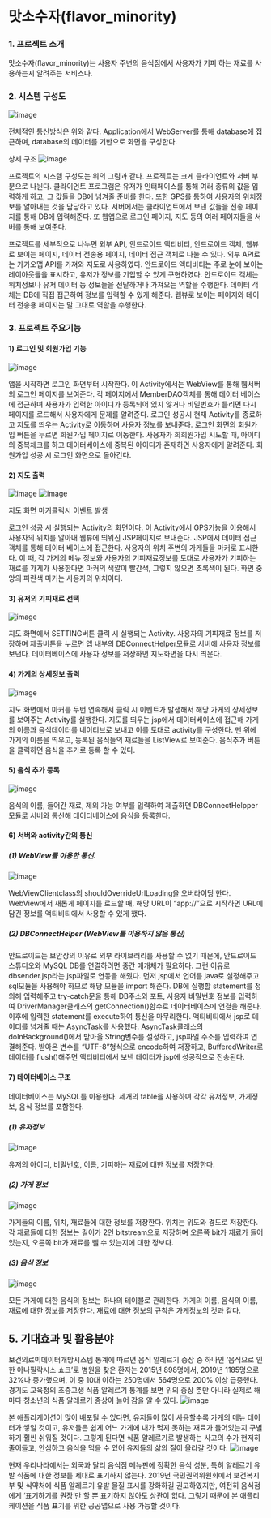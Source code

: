 # 맛소수자(flavor_minority)
 
### 1. 프로젝트 소개 
맛소수자(flavor_minority)는 사용자 주변의 음식점에서 사용자가 기피 하는 재료를 사용하는지 알려주는 서비스다.

### 2. 시스템 구성도
 ![image](https://github.com/pyh4456/flavor_minority/assets/62279820/0917e841-559b-4b8d-b24f-c6129ce6d0ce)
 
 전체적인 통신방식은 위와 같다. Application에서 WebServer를 통해 database에 접근하며, database의 데이터를 기반으로 화면을 구성한다.

상세 구조
![image](https://github.com/pyh4456/flavor_minority/assets/62279820/54ec5b4e-a869-4d79-be6d-1060b7141bb7)

프로젝트의 시스템 구성도는 위의 그림과 같다. 프로젝트는 크게 클라이언트와 서버 부분으로 나뉜다. 클라이언트 프로그램은 유저가 인터페이스를 통해 여러 종류의 값을 입력하게 하고, 그 값들을 DB에 넘겨줄 준비를 한다. 또한 GPS를 통하여 사용자의 위치정보를 알아내는 것을 담당하고 있다. 서버에서는 클라이언트에서 보낸 값들을 전송 페이지를 통해 DB에 입력해준다. 또 웹앱으로 로그인 페이지, 지도 등의 여러 페이지들을 서버를 통해 보여준다.

프로젝트를 세부적으로 나누면 외부 API, 안드로이드 액티비티, 안드로이드 객체, 웹뷰로 보이는 페이지, 데이터 전송용 페이지, 데이터 접근 객체로 나눌 수 있다. 외부 API로는 카카오맵 API를 가져와 지도로 사용하였다. 안드로이드 액티비티는 주로 눈에 보이는 레이아웃들을 표시하고, 유저가 정보를 기입할 수 있게 구현하였다. 안드로이드 객체는 위치정보나 유저 데이터 등 정보들을 전달하거나 가져오는 역할을 수행한다. 데이터 객체는 DB에 직접 접근하여 정보를 입력할 수 있게 해준다. 웹뷰로 보이는 페이지와 데이터 전송용 페이지는 말 그대로 역할을 수행한다.

### 3. 프로젝트 주요기능
#### 1) 로그인 및 회원가입 기능
![image](https://github.com/pyh4456/flavor_minority/assets/62279820/6a585c1d-7a3a-4883-9ce2-244643bc8222)

앱을 시작하면 로그인 화면부터 시작한다. 이 Activity에서는 WebView를 통해 웹서버의 로그인 페이지를 보여준다. 각 페이지에서 MemberDAO객체를 통해 데이터 베이스에 접근하며 사용자가 입력한 아이디가 등록되어 있지 않거나 비밀번호가 틀리면 다시 페이지를 로드해서 사용자에게 문제를 알려준다. 로그인 성공시 현재 Activity를 종료하고 지도를 띄우는 Activity로 이동하며 사용자 정보를 보내준다.
 로그인 화면의 회원가입 버튼을 누르면 회원가입 페이지로 이동한다. 사용자가 회회원가입 시도할 때, 아이디의 중복체크를 하고 데이터베이스에 중복된 아이디가 존재하면 사용자에게 알려준다. 회원가입 성공 시 로그인 화면으로 돌아간다.

#### 2) 지도 출력
![image](https://github.com/pyh4456/flavor_minority/assets/62279820/9a8205eb-2f04-46f4-b329-293a983f6e4d)
![image](https://github.com/pyh4456/flavor_minority/assets/62279820/6ce6ff33-5e13-4eda-af5e-f9c52200bc6c)

지도 화면            마커클릭시 이벤트 발생

로그인 성공 시 실행되는 Activity의 화면이다. 이 Activity에서 GPS기능을 이용해서 사용자의 위치를 알아내 웹뷰에 띄워진 JSP페이지로 보내준다. JSP에서 데이터 접근 객체를 통해 테이터 베이스에 접근한다. 사용자의 위치 주변의 가게들을 마커로 표시한다. 이 때, 각 가게의 메뉴 정보와 사용자의 기피재료정보를 토대로 사용자가 기피하는 재료를 가게가 사용한다면 마커의 색깔이 빨간색, 그렇지 않으면 초록색이 된다. 화면 중앙의 파란색 마커는 사용자의 위치이다.

#### 3) 유저의 기피재료 선택
![image](https://github.com/pyh4456/flavor_minority/assets/62279820/df978d49-7830-4677-9386-aa95119ed240)

지도 화면에서 SETTING버튼 클릭 시 실행되는 Activity. 사용자의 기피재료 정보를 저장하며 제출버튼을 누르면 앱 내부의 DBConnectHelper모듈로 서버에 사용자 정보를 보낸다. 데이터베이스에 사용자 정보를 저장하면 지도화면을 다시 띄운다.

#### 4) 가게의 상세정보 출력
![image](https://github.com/pyh4456/flavor_minority/assets/62279820/7e37f17e-b9e5-44af-ac36-dbc051e4a310)

지도 화면에서 마커를 두번 연속해서 클릭 시 이벤트가 발생해서 해당 가게의 상세정보를 보여주는 Activity를 실행한다. 지도를 띄우는 jsp에서 데이터베이스에 접근해 가게의 이름과 음식데이터를 네이티브로 보내고 이를 토대로 activity를 구성한다. 맨 위에 가게의 이름을 띄우고, 등록된 음식들의 재료들을 ListView로 보여준다. 음식추가 버튼을 클릭하면 음식을 추가로 등록 할 수 있다.

#### 5) 음식 추가 등록
![image](https://github.com/pyh4456/flavor_minority/assets/62279820/aa7efe03-0af3-4170-a0a1-971868cee365)

 음식의 이름, 들어간 재료, 제외 가능 여부를 입력하여 제출하면 DBConnectHelpper모듈로 서버와 통신해 데이터베이스에 음식을 등록한다.

#### 6) 서버와 activity간의 통신
##### (1) WebView를 이용한 통신.
![image](https://github.com/pyh4456/flavor_minority/assets/62279820/510ecda9-0b02-4751-87c3-482ee7564165)

WebViewClientclass의 shouldOverrideUrlLoading을 오버라이딩 한다. WebView에서 새롭게 페이지를 로드할 때, 해당 URL이 “app://”으로 시작하면 URL에 담긴 정보를 액티비티에서 사용할 수 있게 했다. 
##### (2) DBConnectHelper (WebView를 이용하지 않은 통신)
 안드로이드는 보안상의 이유로 외부 라이브러리를 사용할 수 없기 때문에, 안드로이드 스튜디오와 MySQL DB를 연결하려면 중간 매개체가 필요하다. 그런 이유로 dbsender.jsp라는 jsp파일로 연동을 해줬다. 먼저 jsp에서 언어를 java로 설정해주고 sql모듈을 사용해야 하므로 해당 모듈을 import 해준다. DB에 실행할 statement를 정의해 입력해주고 try-catch문을 통해 DB주소와 포트, 사용자 비밀번호 정보를 입력하여 DriverManager클래스의 getConnection()함수로 데이터베이스에 연결을 해준다. 이후에 입력한 statement를 execute하여 통신을 마무리한다. 
액티비티에서 jsp로 데이터를 넘겨줄 때는 AsyncTask를 사용했다. AsyncTask클래스의 doInBackground()에서 받아올 String변수를 설정하고, jsp파일 주소를 입력하여 연결해준다. 받아온 변수를 “UTF-8”형식으로 encode하여 저장하고, BufferedWriter로 데이터를 flush()해주면 액티비티에서 보낸 데이터가 jsp에 성공적으로 전송된다.

#### 7) 데이터베이스 구조
데이터베이스는 MySQL를 이용한다. 세개의 table을 사용하며 각각 유저정보, 가게정보, 음식 정보를 포함한다.
##### (1)	유저정보
![image](https://github.com/pyh4456/flavor_minority/assets/62279820/e0b4033c-f0a2-44d1-92ef-68b7c8c15678)

유저의 아이디, 비밀번호, 이름, 기피하는 재료에 대한 정보를 저장한다.

##### (2)	가게 정보
![image](https://github.com/pyh4456/flavor_minority/assets/62279820/1bfda5c3-6976-40f6-b83b-f55d7ae42745)

가게들의 이름, 위치, 재료들에 대한 정보를 저장한다. 위치는 위도와 경도로 저장한다. 각 재료들에 대한 정보는 길이가 2인 bitstream으로 저장하며 오른쪽 bit가 재료가 들어있는지, 오른쪽 bit가 재료를 뺄 수 있는지에 대한 정보다.
##### (3)	음식 정보
![image](https://github.com/pyh4456/flavor_minority/assets/62279820/0c0ac4be-1f37-4bb6-8cfb-f78dc1419ba3)
 
모든 가게에 대한 음식의 정보는 하나의 테이블로 관리한다. 가게의 이름, 음식의 이름, 재료에 대한 정보를 저장한다. 재료에 대한 정보의 규칙은 가게정보의 것과 같다.

## 5. 기대효과 및 활용분야
보건의료빅데이터개방시스템 통계에 따르면 음식 알레르기 증상 중 하나인 ‘음식으로 인한 아나필락시스 쇼크’로 병원을 찾은 환자는 2015년 898명에서, 2019년 1185명으로 32%나 증가했으며, 이 중 10대 이하는 250명에서 564명으로 200% 이상 급증했다. 경기도 교육청의 초중고생 식품 알레르기 통계를 보면 위의 증상 뿐만 아니라 실제로 해마다 청소년의 식품 알레르기 증상이 늘어 감을 알 수 있다. 
 ![image](https://github.com/pyh4456/flavor_minority/assets/62279820/c02f7fb5-9bb3-45c5-bdd1-6788148bc016)
 
본 애플리케이션이 많이 배포될 수 있다면, 유저들이 많이 사용할수록 가게의 메뉴 데이터가 쌓일 것이고, 유저들은 쉽게 어느 가게에 내가 먹지 못하는 재료가 들어있는지 구별하기 훨씬 쉬워질 것이다. 그렇게 된다면 식품 알레르기로 발생하는 사고의 수가 현저히 줄어들고, 안심하고 음식을 먹을 수 있어 유저들의 삶의 질이 올라갈 것이다.
 ![image](https://github.com/pyh4456/flavor_minority/assets/62279820/b8f039f5-e053-4104-a199-e371b2c8c23e)
 
현재 우리나라에서는 외국과 달리 음식점 메뉴판에 정확한 음식 성분, 특히 알레르기 유발 식품에 대한 정보를 제대로 표기하지 않는다. 2019년 국민권익위원회에서 보건복지부 및 식약처에 식품 알레르기 유발 물질 표시를 강화하길 권고하였지만, 여전히 음식점에게 ‘표기하기를 권장’만 할 뿐 표기하지 않아도 상관이 없다. 그렇기 때문에 본 애플리케이션을 식품 표기를 위한 공공앱으로 사용 가능할 것이다.



